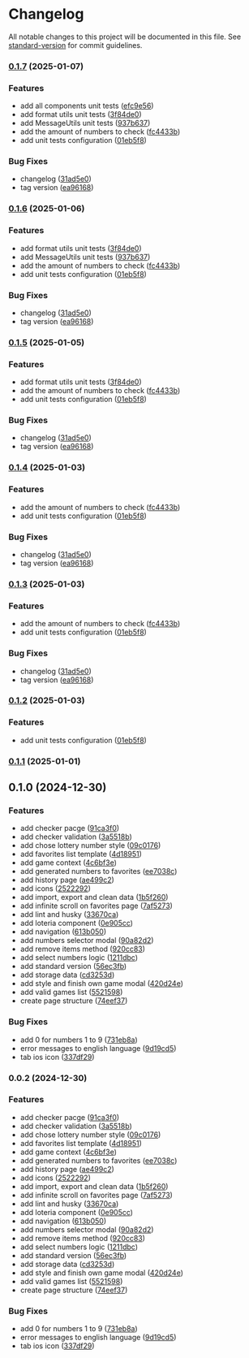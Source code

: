 # Changelog

All notable changes to this project will be documented in this file. See [standard-version](https://github.com/conventional-changelog/standard-version) for commit guidelines.

### [0.1.7](https://github.com/MatheusMFranco/better/compare/v0.1.1...v0.1.7) (2025-01-07)


### Features

* add all components unit tests ([efc9e56](https://github.com/MatheusMFranco/better/commit/efc9e56bc27eff65c1d8e3e0a8ba43e725afd00f))
* add format utils unit tests ([3f84de0](https://github.com/MatheusMFranco/better/commit/3f84de0849201091d0fa79b324cf7e20bdbc29b3))
* add MessageUtils unit tests ([937b637](https://github.com/MatheusMFranco/better/commit/937b63782c76bd7e51ad75429e0dd77890f2985b))
* add the amount of numbers to check ([fc4433b](https://github.com/MatheusMFranco/better/commit/fc4433b69ac11adb32f2ebb027b7fe4f61927b99))
* add unit tests configuration ([01eb5f8](https://github.com/MatheusMFranco/better/commit/01eb5f8560db5175206220397d5c848e70297c2b))


### Bug Fixes

* changelog ([31ad5e0](https://github.com/MatheusMFranco/better/commit/31ad5e04b0776b71f297a1020e30082d32bea5a3))
* tag version ([ea96168](https://github.com/MatheusMFranco/better/commit/ea96168e395500af2d77120f53ab19e01a2554b5))

### [0.1.6](https://github.com/MatheusMFranco/better/compare/v0.1.1...v0.1.6) (2025-01-06)


### Features

* add format utils unit tests ([3f84de0](https://github.com/MatheusMFranco/better/commit/3f84de0849201091d0fa79b324cf7e20bdbc29b3))
* add MessageUtils unit tests ([937b637](https://github.com/MatheusMFranco/better/commit/937b63782c76bd7e51ad75429e0dd77890f2985b))
* add the amount of numbers to check ([fc4433b](https://github.com/MatheusMFranco/better/commit/fc4433b69ac11adb32f2ebb027b7fe4f61927b99))
* add unit tests configuration ([01eb5f8](https://github.com/MatheusMFranco/better/commit/01eb5f8560db5175206220397d5c848e70297c2b))


### Bug Fixes

* changelog ([31ad5e0](https://github.com/MatheusMFranco/better/commit/31ad5e04b0776b71f297a1020e30082d32bea5a3))
* tag version ([ea96168](https://github.com/MatheusMFranco/better/commit/ea96168e395500af2d77120f53ab19e01a2554b5))

### [0.1.5](https://github.com/MatheusMFranco/better/compare/v0.1.1...v0.1.5) (2025-01-05)


### Features

* add format utils unit tests ([3f84de0](https://github.com/MatheusMFranco/better/commit/3f84de0849201091d0fa79b324cf7e20bdbc29b3))
* add the amount of numbers to check ([fc4433b](https://github.com/MatheusMFranco/better/commit/fc4433b69ac11adb32f2ebb027b7fe4f61927b99))
* add unit tests configuration ([01eb5f8](https://github.com/MatheusMFranco/better/commit/01eb5f8560db5175206220397d5c848e70297c2b))


### Bug Fixes

* changelog ([31ad5e0](https://github.com/MatheusMFranco/better/commit/31ad5e04b0776b71f297a1020e30082d32bea5a3))
* tag version ([ea96168](https://github.com/MatheusMFranco/better/commit/ea96168e395500af2d77120f53ab19e01a2554b5))

### [0.1.4](https://github.com/MatheusMFranco/better/compare/v0.1.1...v0.1.4) (2025-01-03)


### Features

* add the amount of numbers to check ([fc4433b](https://github.com/MatheusMFranco/better/commit/fc4433b69ac11adb32f2ebb027b7fe4f61927b99))
* add unit tests configuration ([01eb5f8](https://github.com/MatheusMFranco/better/commit/01eb5f8560db5175206220397d5c848e70297c2b))


### Bug Fixes

* changelog ([31ad5e0](https://github.com/MatheusMFranco/better/commit/31ad5e04b0776b71f297a1020e30082d32bea5a3))
* tag version ([ea96168](https://github.com/MatheusMFranco/better/commit/ea96168e395500af2d77120f53ab19e01a2554b5))

### [0.1.3](https://github.com/MatheusMFranco/better/compare/v0.1.1...v0.1.3) (2025-01-03)


### Features

* add the amount of numbers to check ([fc4433b](https://github.com/MatheusMFranco/better/commit/fc4433b69ac11adb32f2ebb027b7fe4f61927b99))
* add unit tests configuration ([01eb5f8](https://github.com/MatheusMFranco/better/commit/01eb5f8560db5175206220397d5c848e70297c2b))


### Bug Fixes

* changelog ([31ad5e0](https://github.com/MatheusMFranco/better/commit/31ad5e04b0776b71f297a1020e30082d32bea5a3))
* tag version ([ea96168](https://github.com/MatheusMFranco/better/commit/ea96168e395500af2d77120f53ab19e01a2554b5))

### [0.1.2](https://github.com/MatheusMFranco/better/compare/v0.1.1...v0.1.2) (2025-01-03)


### Features

* add unit tests configuration ([01eb5f8](https://github.com/MatheusMFranco/better/commit/01eb5f8560db5175206220397d5c848e70297c2b))

### [0.1.1](https://github.com/MatheusMFranco/better/compare/v0.1.0...v0.1.1) (2025-01-01)

## 0.1.0 (2024-12-30)


### Features

* add checker pacge ([91ca3f0](https://github.com/MatheusMFranco/better/commit/91ca3f0c3c10d4afd3284c801635892b51808f7e))
* add checker validation ([3a5518b](https://github.com/MatheusMFranco/better/commit/3a5518b8697222fe987e1dfc41e9ac817bbeca9b))
* add chose lottery number style ([09c0176](https://github.com/MatheusMFranco/better/commit/09c0176b747cf8c0b52a946270c31df04b509754))
* add favorites list template ([4d18951](https://github.com/MatheusMFranco/better/commit/4d189516baef90dfa78f077000387ec1fe1c09d2))
* add game context ([4c6bf3e](https://github.com/MatheusMFranco/better/commit/4c6bf3e491f24f2ad6ef1b464f638057f6f19025))
* add generated numbers to favorites ([ee7038c](https://github.com/MatheusMFranco/better/commit/ee7038cdde917997af4664563108dbb958de6dfa))
* add history page ([ae499c2](https://github.com/MatheusMFranco/better/commit/ae499c2cf56a558c5314cb5c6dce559ba43a9914))
* add icons ([2522292](https://github.com/MatheusMFranco/better/commit/25222920695304351c1f6d31ac63e90aad503fa4))
* add import, export and clean data ([1b5f260](https://github.com/MatheusMFranco/better/commit/1b5f2601db22867a3d3633e4e22f1eb24f9e627c))
* add infinite scroll on favorites page ([7af5273](https://github.com/MatheusMFranco/better/commit/7af527332cf7e1ab02ae80300f0fe01eb401ea39))
* add lint and husky ([33670ca](https://github.com/MatheusMFranco/better/commit/33670ca698f49766617e3efccc75615202890b79))
* add loteria component ([0e905cc](https://github.com/MatheusMFranco/better/commit/0e905cc884c27505650de5c9e18a9f11305df5d9))
* add navigation ([613b050](https://github.com/MatheusMFranco/better/commit/613b0501639ff6986170dc9742efdd54e82ed76e))
* add numbers selector modal ([90a82d2](https://github.com/MatheusMFranco/better/commit/90a82d2f1fa741da85e1c7ffc27c54298ba3ed70))
* add remove items method ([920cc83](https://github.com/MatheusMFranco/better/commit/920cc834939fbfc14c19d2a6007b30043d5b4f97))
* add select numbers logic ([1211dbc](https://github.com/MatheusMFranco/better/commit/1211dbceeeb043a44b771def81e7c1ba907536e2))
* add standard version ([56ec3fb](https://github.com/MatheusMFranco/better/commit/56ec3fb724dc79497a47cb95919fed9ae4c3d437))
* add storage data ([cd3253d](https://github.com/MatheusMFranco/better/commit/cd3253dad50f1ff1ff5060956e14132bc88a3187))
* add style and finish own game modal ([420d24e](https://github.com/MatheusMFranco/better/commit/420d24e092c405c4d3481d3234069c2fe448842d))
* add valid games list ([5521598](https://github.com/MatheusMFranco/better/commit/5521598494eb6aa251423bf16f509d9273665b16))
* create page structure ([74eef37](https://github.com/MatheusMFranco/better/commit/74eef3721accdcc466ff61b19770adf559cd9265))


### Bug Fixes

* add 0 for numbers 1 to 9 ([731eb8a](https://github.com/MatheusMFranco/better/commit/731eb8ab4a328263e3a9a4f7918ec2bd3371fbf7))
* error messages to english language ([9d19cd5](https://github.com/MatheusMFranco/better/commit/9d19cd5ddbf8676fabcd3f4c574af00bb8a41f73))
* tab ios icon ([337df29](https://github.com/MatheusMFranco/better/commit/337df291accf05bfa89cec7f84d3a2f5f8b79328))

### 0.0.2 (2024-12-30)


### Features

* add checker pacge ([91ca3f0](https://github.com/MatheusMFranco/better/commit/91ca3f0c3c10d4afd3284c801635892b51808f7e))
* add checker validation ([3a5518b](https://github.com/MatheusMFranco/better/commit/3a5518b8697222fe987e1dfc41e9ac817bbeca9b))
* add chose lottery number style ([09c0176](https://github.com/MatheusMFranco/better/commit/09c0176b747cf8c0b52a946270c31df04b509754))
* add favorites list template ([4d18951](https://github.com/MatheusMFranco/better/commit/4d189516baef90dfa78f077000387ec1fe1c09d2))
* add game context ([4c6bf3e](https://github.com/MatheusMFranco/better/commit/4c6bf3e491f24f2ad6ef1b464f638057f6f19025))
* add generated numbers to favorites ([ee7038c](https://github.com/MatheusMFranco/better/commit/ee7038cdde917997af4664563108dbb958de6dfa))
* add history page ([ae499c2](https://github.com/MatheusMFranco/better/commit/ae499c2cf56a558c5314cb5c6dce559ba43a9914))
* add icons ([2522292](https://github.com/MatheusMFranco/better/commit/25222920695304351c1f6d31ac63e90aad503fa4))
* add import, export and clean data ([1b5f260](https://github.com/MatheusMFranco/better/commit/1b5f2601db22867a3d3633e4e22f1eb24f9e627c))
* add infinite scroll on favorites page ([7af5273](https://github.com/MatheusMFranco/better/commit/7af527332cf7e1ab02ae80300f0fe01eb401ea39))
* add lint and husky ([33670ca](https://github.com/MatheusMFranco/better/commit/33670ca698f49766617e3efccc75615202890b79))
* add loteria component ([0e905cc](https://github.com/MatheusMFranco/better/commit/0e905cc884c27505650de5c9e18a9f11305df5d9))
* add navigation ([613b050](https://github.com/MatheusMFranco/better/commit/613b0501639ff6986170dc9742efdd54e82ed76e))
* add numbers selector modal ([90a82d2](https://github.com/MatheusMFranco/better/commit/90a82d2f1fa741da85e1c7ffc27c54298ba3ed70))
* add remove items method ([920cc83](https://github.com/MatheusMFranco/better/commit/920cc834939fbfc14c19d2a6007b30043d5b4f97))
* add select numbers logic ([1211dbc](https://github.com/MatheusMFranco/better/commit/1211dbceeeb043a44b771def81e7c1ba907536e2))
* add standard version ([56ec3fb](https://github.com/MatheusMFranco/better/commit/56ec3fb724dc79497a47cb95919fed9ae4c3d437))
* add storage data ([cd3253d](https://github.com/MatheusMFranco/better/commit/cd3253dad50f1ff1ff5060956e14132bc88a3187))
* add style and finish own game modal ([420d24e](https://github.com/MatheusMFranco/better/commit/420d24e092c405c4d3481d3234069c2fe448842d))
* add valid games list ([5521598](https://github.com/MatheusMFranco/better/commit/5521598494eb6aa251423bf16f509d9273665b16))
* create page structure ([74eef37](https://github.com/MatheusMFranco/better/commit/74eef3721accdcc466ff61b19770adf559cd9265))


### Bug Fixes

* add 0 for numbers 1 to 9 ([731eb8a](https://github.com/MatheusMFranco/better/commit/731eb8ab4a328263e3a9a4f7918ec2bd3371fbf7))
* error messages to english language ([9d19cd5](https://github.com/MatheusMFranco/better/commit/9d19cd5ddbf8676fabcd3f4c574af00bb8a41f73))
* tab ios icon ([337df29](https://github.com/MatheusMFranco/better/commit/337df291accf05bfa89cec7f84d3a2f5f8b79328))
